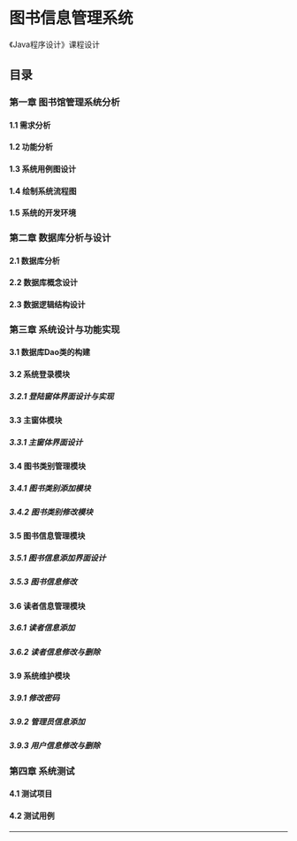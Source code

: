 # 图书信息管理系统

《Java程序设计》课程设计

## 目录

### 第一章 图书馆管理系统分析	
#### 1.1 需求分析 	
#### 1.2 功能分析 	
#### 1.3 系统用例图设计 	
#### 1.4 绘制系统流程图 	
#### 1.5 系统的开发环境 	
### 第二章 数据库分析与设计	
#### 2.1 数据库分析 	
#### 2.2 数据库概念设计 	
#### 2.3 数据逻辑结构设计 	
### 第三章 系统设计与功能实现	
#### 3.1 数据库Dao类的构建	
#### 3.2 系统登录模块 	
##### 3.2.1 登陆窗体界面设计与实现 	
#### 3.3 主窗体模块 	
##### 3.3.1 主窗体界面设计 	
#### 3.4 图书类别管理模块 	
##### 3.4.1 图书类别添加模块  	
##### 3.4.2 图书类别修改模块 	
#### 3.5 图书信息管理模块 	
##### 3.5.1 图书信息添加界面设计 	
##### 3.5.3 图书信息修改 	
#### 3.6 读者信息管理模块 	
##### 3.6.1 读者信息添加 	
##### 3.6.2 读者信息修改与删除 	
#### 3.9 系统维护模块 	
##### 3.9.1 修改密码 	
##### 3.9.2 管理员信息添加 	
##### 3.9.3 用户信息修改与删除 	
### 第四章 系统测试 
#### 4.1 测试项目 	
#### 4.2 测试用例 	

-----
